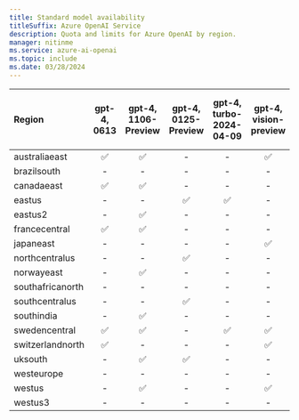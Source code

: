 ```yaml
---
title: Standard model availability
titleSuffix: Azure OpenAI Service
description: Quota and limits for Azure OpenAI by region.
manager: nitinme
ms.service: azure-ai-openai
ms.topic: include
ms.date: 03/28/2024
---
```



| **Region**   | **gpt-4**, **0613**   | **gpt-4**, **1106-Preview**   | **gpt-4**, **0125-Preview**   | **gpt-4**, **turbo-2024-04-09** | **gpt-4**, **vision-preview**   | **gpt-4-32k**, **0613**   | **gpt-35-turbo**, **0301**   | **gpt-35-turbo**, **0613**   | **gpt-35-turbo**, **1106**   | **gpt-35-turbo**, **0125**   | **gpt-35-turbo-16k**, **0613**   | **gpt-35-turbo-instruct**, **0914**   | **text-embedding-ada-002**, **1**   | **text-embedding-ada-002**, **2**   | **text-embedding-3-small**, **1**   | **text-embedding-3-large**, **1**   | **babbage-002**, **1**   | **dall-e-3**, **3.0**   | **davinci-002**, **1**   | **tts**, **001**   | **tts-hd**, **001**   | **whisper**, **001**   |
|:-----------------|:-------------------:|:---------------------------:|:---------------------------:|:-------------------------------:|:-----------------------------:|:-----------------------:|:--------------------------:|:--------------------------:|:--------------------------:|:--------------------------:|:------------------------------:|:-----------------------------------:|:---------------------------------:|:---------------------------------:|:---------------------------------:|:---------------------------------:|:----------------------:|:---------------------:|:----------------------:|:----------------:|:-------------------:|:--------------------:|
| australiaeast    | ✅                | ✅                        | -                       | -                             | ✅                          | ✅                    | -                      | ✅                       | ✅                       | -                      | ✅                           | -                               | -                             | ✅                              | -                             | -                             | -                  | ✅                  | -                  | -            | -               | -                |
| brazilsouth      | -               | -                       | -                       | -                            | -                         | -                   | -                      | -                      | -                      | -                      | -                          | -                               | -                             | ✅                              | -                             | -                             | -                  | -                 | -                  | -            | -               | -                |
| canadaeast       | ✅                | ✅                        | -                       | -                            | -                         | ✅                    | -                      | ✅                       | ✅                       | ✅                       | ✅                           | -                               | -                             | ✅                              | ✅                              | ✅                              | -                  | -                 | -                  | -            | -               | -                |
| eastus           | -               | -                       | ✅                        | ✅                           | -                         | -                   | ✅                       | ✅                       | -                      | -                      | ✅                           | ✅                                | ✅                              | ✅                              | ✅                              | ✅                              | -                  | ✅                  | -                  | -            | -               | -                |
| eastus2          | -               | ✅                        | -                       | -                            | -                         | -                   | -                      | ✅                       | -                      | -                      | ✅                           | -                               | -                             | ✅                              | ✅                              | ✅                              | -                  | -                 | -                  | -            | -               | ✅                 |
| francecentral    | ✅                | ✅                        | -                       | -                            | -                         | ✅                    | ✅                       | ✅                       | ✅                       | -                      | ✅                           | -                               | -                             | ✅                              | -                             | -                             | -                  | -                 | -                  | -            | -               | -                |
| japaneast        | -               | -                       | -                       | -                            | ✅                          | -                   | -                      | ✅                       | -                      | -                      | ✅                           | -                               | -                             | ✅                              | -                             | -                             | -                  | -                 | -                  | -            | -               | -                |
| northcentralus   | -               | -                       | ✅                        | -                            | -                         | -                   | -                      | ✅                       | -                      | ✅                       | ✅                           | -                               | -                             | ✅                              | -                             | -                             | ✅                   | -                 | ✅                   | ✅             | ✅                | ✅                 |
| norwayeast       | -               | ✅                        | -                       | -                            | -                         | -                   | -                      | -                      | -                      | -                      | -                          | -                               | -                             | ✅                              | -                             | -                             | -                  | -                 | -                  | -            | -               | ✅                 |
| southafricanorth | -               | -                       | -                       | -                            | -                         | -                   | -                      | -                      | -                      | -                      | -                          | -                               | -                             | ✅                              | -                             | -                             | -                  | -                 | -                  | -            | -               | -                |
| southcentralus   | -               | -                       | ✅                        | -                            | -                         | -                   | ✅                       | -                      | -                      | ✅                       | -                          | -                               | ✅                              | ✅                              | -                             | -                             | -                  | -                 | -                  | -            | -               | -                |
| southindia       | -               | ✅                        | -                       | -                            | -                         | -                   | -                      | -                      | ✅                       | -                      | -                          | -                               | -                             | ✅                              | -                             | -                             | -                  | -                 | -                  | -            | -               | ✅                 |
| swedencentral    | ✅                | ✅                        | -                       | ✅                           | ✅                          | ✅                    | -                      | ✅                       | ✅                       | -                      | ✅                           | ✅                                | -                             | ✅                              | -                             | -                             | ✅                   | ✅                  | ✅                   | ✅             | ✅                | ✅                 |
| switzerlandnorth | ✅                | -                       | -                       | -                            | ✅                          | ✅                    | -                      | ✅                       | -                      | -                      | ✅                           | -                               | -                             | ✅                              | -                             | -                             | -                  | -                 | -                  | -            | -               | -                |
| uksouth          | -               | ✅                        | ✅                        | -                            | -                         | -                   | ✅                       | ✅                       | ✅                       | -                      | ✅                           | -                               | -                             | ✅                              | -                             | -                             | -                  | -                 | -                  | -            | -               | -                |
| westeurope       | -               | -                       | -                       | -                            | -                         | -                   | ✅                       | -                      | -                      | -                      | -                          | -                               | -                             | ✅                              | -                             | -                             | -                  | -                 | -                  | -            | -               | ✅                 |
| westus           | -               | ✅                        | -                       | -                            | ✅                          | -                   | -                      | -                      | ✅                       | -                      | -                          | -                               | -                             | ✅                              | -                             | -                             | -                  | -                 | -                  | -            | -               | -                |
| westus3          | -               | -                       | -                       | -                            | -                         | -                   | -                      | -                      | -                      | -                      | -                          | -                               | -                             | ✅                              | -                             | -                             | -                  | -                 | -                  | -            | -               | -                |